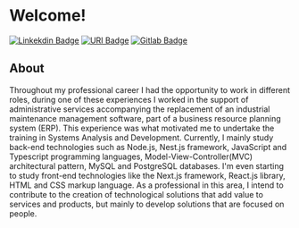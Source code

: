 # Welcome!

[![Linkekdin Badge](https://img.shields.io/badge/Linkedin-%6E8B3Dcc?style=for-the-badge&logo=Linkedin&logoColor=blue&link=https://www.linkedin.com/in/gabrieldasilvabiche/)](https://www.linkedin.com/in/gabrieldasilvabiche/)
[![URI Badge](https://img.shields.io/badge/-beecrowd-548B54cc?style=for-the-badge)](https://www.beecrowd.com.br/judge/pt/profile/379756)
[![Gitlab Badge](https://img.shields.io/badge/Gitlab-%6E8B3Dcc?style=for-the-badge&logo=gitlab&link=https://gitlab.com/gabrielsbiche)](https://gitlab.com/gabrielsbiche)

## About

Throughout my professional career I had the opportunity to work in different roles, during one of these experiences I worked in the support of administrative services accompanying the replacement of an industrial maintenance management software, part of a business resource planning system (ERP). This experience was what motivated me to undertake the training in Systems Analysis and Development.
Currently, I mainly study back-end technologies such as Node.js, Nest.js framework, JavaScript and Typescript programming languages, Model-View-Controller(MVC) architectural pattern, MySQL and PostgreSQL databases. I'm even starting to study front-end technologies like the Next.js framework, React.js library, HTML and CSS markup language.
As a professional in this area, I intend to contribute to the creation of technological solutions that add value to services and products, but mainly to develop solutions that are focused on people.

